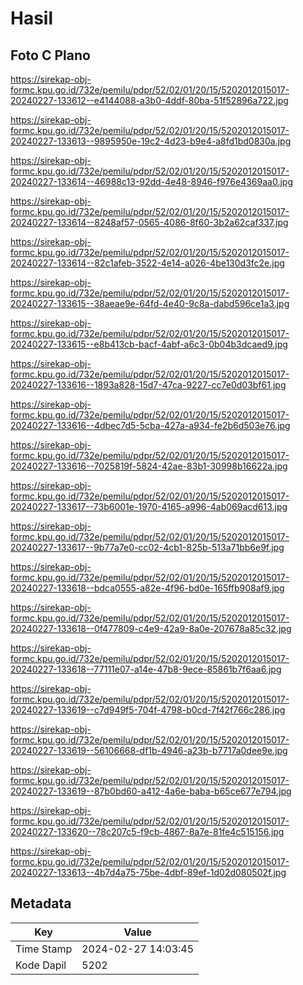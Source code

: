 # Hasil

## Foto C Plano

https://sirekap-obj-formc.kpu.go.id/732e/pemilu/pdpr/52/02/01/20/15/5202012015017-20240227-133612--e4144088-a3b0-4ddf-80ba-51f52896a722.jpg

https://sirekap-obj-formc.kpu.go.id/732e/pemilu/pdpr/52/02/01/20/15/5202012015017-20240227-133613--9895950e-19c2-4d23-b9e4-a8fd1bd0830a.jpg

https://sirekap-obj-formc.kpu.go.id/732e/pemilu/pdpr/52/02/01/20/15/5202012015017-20240227-133614--46988c13-92dd-4e48-8946-f976e4369aa0.jpg

https://sirekap-obj-formc.kpu.go.id/732e/pemilu/pdpr/52/02/01/20/15/5202012015017-20240227-133614--8248af57-0565-4086-8f60-3b2a62caf337.jpg

https://sirekap-obj-formc.kpu.go.id/732e/pemilu/pdpr/52/02/01/20/15/5202012015017-20240227-133614--82c1afeb-3522-4e14-a026-4be130d3fc2e.jpg

https://sirekap-obj-formc.kpu.go.id/732e/pemilu/pdpr/52/02/01/20/15/5202012015017-20240227-133615--38aeae9e-64fd-4e40-9c8a-dabd596ce1a3.jpg

https://sirekap-obj-formc.kpu.go.id/732e/pemilu/pdpr/52/02/01/20/15/5202012015017-20240227-133615--e8b413cb-bacf-4abf-a6c3-0b04b3dcaed9.jpg

https://sirekap-obj-formc.kpu.go.id/732e/pemilu/pdpr/52/02/01/20/15/5202012015017-20240227-133616--1893a828-15d7-47ca-9227-cc7e0d03bf61.jpg

https://sirekap-obj-formc.kpu.go.id/732e/pemilu/pdpr/52/02/01/20/15/5202012015017-20240227-133616--4dbec7d5-5cba-427a-a934-fe2b6d503e76.jpg

https://sirekap-obj-formc.kpu.go.id/732e/pemilu/pdpr/52/02/01/20/15/5202012015017-20240227-133616--7025819f-5824-42ae-83b1-30998b16622a.jpg

https://sirekap-obj-formc.kpu.go.id/732e/pemilu/pdpr/52/02/01/20/15/5202012015017-20240227-133617--73b6001e-1970-4165-a996-4ab069acd613.jpg

https://sirekap-obj-formc.kpu.go.id/732e/pemilu/pdpr/52/02/01/20/15/5202012015017-20240227-133617--9b77a7e0-cc02-4cb1-825b-513a71bb6e9f.jpg

https://sirekap-obj-formc.kpu.go.id/732e/pemilu/pdpr/52/02/01/20/15/5202012015017-20240227-133618--bdca0555-a82e-4f96-bd0e-165ffb908af9.jpg

https://sirekap-obj-formc.kpu.go.id/732e/pemilu/pdpr/52/02/01/20/15/5202012015017-20240227-133618--0f477809-c4e9-42a9-8a0e-207678a85c32.jpg

https://sirekap-obj-formc.kpu.go.id/732e/pemilu/pdpr/52/02/01/20/15/5202012015017-20240227-133618--77111e07-a14e-47b8-9ece-85861b7f6aa6.jpg

https://sirekap-obj-formc.kpu.go.id/732e/pemilu/pdpr/52/02/01/20/15/5202012015017-20240227-133619--c7d949f5-704f-4798-b0cd-7f42f766c286.jpg

https://sirekap-obj-formc.kpu.go.id/732e/pemilu/pdpr/52/02/01/20/15/5202012015017-20240227-133619--56106668-df1b-4946-a23b-b7717a0dee9e.jpg

https://sirekap-obj-formc.kpu.go.id/732e/pemilu/pdpr/52/02/01/20/15/5202012015017-20240227-133619--87b0bd60-a412-4a6e-baba-b65ce677e794.jpg

https://sirekap-obj-formc.kpu.go.id/732e/pemilu/pdpr/52/02/01/20/15/5202012015017-20240227-133620--78c207c5-f9cb-4867-8a7e-81fe4c515156.jpg

https://sirekap-obj-formc.kpu.go.id/732e/pemilu/pdpr/52/02/01/20/15/5202012015017-20240227-133613--4b7d4a75-75be-4dbf-89ef-1d02d080502f.jpg


## Metadata

| Key        | Value               |
| ---------- | ------------------- |
| Time Stamp | 2024-02-27 14:03:45 |
| Kode Dapil | 5202                |



